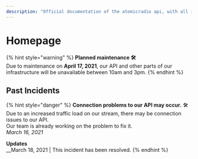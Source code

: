 ```yaml
---
description: "Official documentation of the atomicradio api, with all information about the usage and upcoming maintenance. \U0001F36D"
---
```


# Homepage

{% hint style="warning" %}
**Planned maintenance 🛠️**  
Due to maintenance on **April 17, 2021**, our API and other parts of our infrastructure will be unavailable between 10am and 3pm.
{% endhint %}

## Past Incidents

{% hint style="danger" %}
**Connection problems to our API may occur.** 🛠️  
Due to an increased traffic load on our stream, there may be connection issues to our API.  
Our team is already working on the problem to fix it.  
_March 16, 2021_  
  
**Updates**  
__March 18, 2021 \| This incident has been resolved.
{% endhint %}

